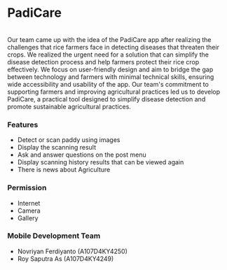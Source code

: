 <h1>PadiCare</h1> <br>
Our team came up with the idea of the PadiCare app after realizing the challenges that rice farmers face in detecting diseases that threaten their crops. We realized the urgent need for a solution that can simplify the disease detection process and help farmers protect their rice crop effectively. We focus on user-friendly design and aim to bridge the gap between technology and farmers with minimal technical skills, ensuring wide accessibility and usability of the app. Our team's commitment to supporting farmers and improving agricultural practices led us to develop PadiCare, a practical tool designed to simplify disease detection and promote sustainable agricultural practices. <br>
<h3>Features</h3>

- Detect or scan paddy using images
- Display the scanning result
- Ask and answer questions on the post menu
- Display scanning history results that can be viewed again
- There is news about Agriculture

<h3>Permission</h3>

- Internet
- Camera
- Gallery

<h3>Mobile Development Team</h3>

- Novriyan Ferdiyanto (A107D4KY4250)
- Roy Saputra As (A107D4KY4249)
